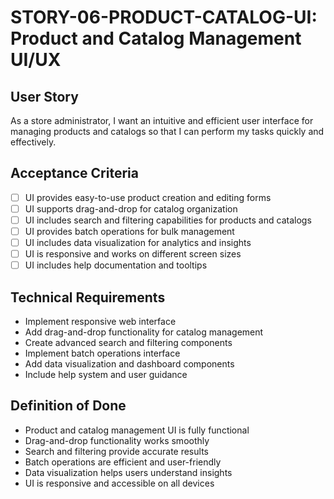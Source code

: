 # STORY-06-PRODUCT-CATALOG-UI: Product and Catalog Management UI/UX

## User Story
As a store administrator, I want an intuitive and efficient user interface for managing products and catalogs so that I can perform my tasks quickly and effectively.

## Acceptance Criteria
- [ ] UI provides easy-to-use product creation and editing forms
- [ ] UI supports drag-and-drop for catalog organization
- [ ] UI includes search and filtering capabilities for products and catalogs
- [ ] UI provides batch operations for bulk management
- [ ] UI includes data visualization for analytics and insights
- [ ] UI is responsive and works on different screen sizes
- [ ] UI includes help documentation and tooltips

## Technical Requirements
- Implement responsive web interface
- Add drag-and-drop functionality for catalog management
- Create advanced search and filtering components
- Implement batch operations interface
- Add data visualization and dashboard components
- Include help system and user guidance

## Definition of Done
- Product and catalog management UI is fully functional
- Drag-and-drop functionality works smoothly
- Search and filtering provide accurate results
- Batch operations are efficient and user-friendly
- Data visualization helps users understand insights
- UI is responsive and accessible on all devices
